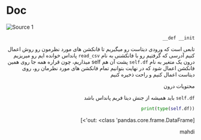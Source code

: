 # Doc

![Source 1](https://github.s3.ir-thr-at1.arvanstorage.com/mahdi-ebrahimi-per/Data-Science/2-%20Preprocessing/Missing%20data%20handling_1.png)

<div dir="rtl">

`def __init__` <br>
  
تابعی است که ورودی دیتاست رو میگیریم تا فانکشن های مورد نظرمون رو روش اعمال کنیم 
آدرسی که گرفتیم رو با فانکشنی به نام
`read_csv`
پانداس خوانده ایم رو میریزیم درون
یک متغیر به نام
`self.df`
پشت آن هم
self
میذاریم، چون قراره همه جا روی همین فانکشن اعمال شود
که در نهایت بتوانیم تمام فانکشن های مورد نظرمان رو، روی دیتاست اعمال کنیم و راحت ذخیره کنیم

محتویات درون

<div dir="rtl">
  
`self.df`
باید همیشه از جنش دیتا فریم پانداس باشد
```python
print(type(self.df))
```
[out: <class 'pandas.core.frame.DataFrame'>]
</div>
 
mahdi
  
</div

